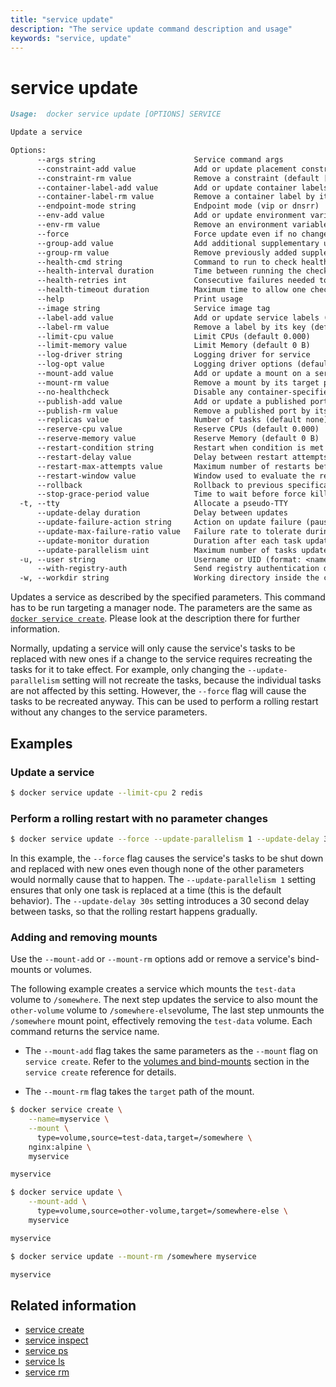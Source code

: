 ```yaml
---
title: "service update"
description: "The service update command description and usage"
keywords: "service, update"
---
```


<!-- This file is maintained within the docker/docker Github
     repository at https://github.com/docker/docker/. Make all
     pull requests against that repo. If you see this file in
     another repository, consider it read-only there, as it will
     periodically be overwritten by the definitive file. Pull
     requests which include edits to this file in other repositories
     will be rejected.
-->

# service update

```Markdown
Usage:  docker service update [OPTIONS] SERVICE

Update a service

Options:
      --args string                      Service command args
      --constraint-add value             Add or update placement constraints (default [])
      --constraint-rm value              Remove a constraint (default [])
      --container-label-add value        Add or update container labels (default [])
      --container-label-rm value         Remove a container label by its key (default [])
      --endpoint-mode string             Endpoint mode (vip or dnsrr)
      --env-add value                    Add or update environment variables (default [])
      --env-rm value                     Remove an environment variable (default [])
      --force                            Force update even if no changes require it
      --group-add value                  Add additional supplementary user groups to the container (default [])
      --group-rm value                   Remove previously added supplementary user groups from the container (default [])
      --health-cmd string                Command to run to check health
      --health-interval duration         Time between running the check
      --health-retries int               Consecutive failures needed to report unhealthy
      --health-timeout duration          Maximum time to allow one check to run
      --help                             Print usage
      --image string                     Service image tag
      --label-add value                  Add or update service labels (default [])
      --label-rm value                   Remove a label by its key (default [])
      --limit-cpu value                  Limit CPUs (default 0.000)
      --limit-memory value               Limit Memory (default 0 B)
      --log-driver string                Logging driver for service
      --log-opt value                    Logging driver options (default [])
      --mount-add value                  Add or update a mount on a service
      --mount-rm value                   Remove a mount by its target path (default [])
      --no-healthcheck                   Disable any container-specified HEALTHCHECK
      --publish-add value                Add or update a published port (default [])
      --publish-rm value                 Remove a published port by its target port (default [])
      --replicas value                   Number of tasks (default none)
      --reserve-cpu value                Reserve CPUs (default 0.000)
      --reserve-memory value             Reserve Memory (default 0 B)
      --restart-condition string         Restart when condition is met (none, on-failure, or any)
      --restart-delay value              Delay between restart attempts (default none)
      --restart-max-attempts value       Maximum number of restarts before giving up (default none)
      --restart-window value             Window used to evaluate the restart policy (default none)
      --rollback                         Rollback to previous specification
      --stop-grace-period value          Time to wait before force killing a container (default none)
  -t, --tty                              Allocate a pseudo-TTY
      --update-delay duration            Delay between updates
      --update-failure-action string     Action on update failure (pause|continue) (default "pause")
      --update-max-failure-ratio value   Failure rate to tolerate during an update
      --update-monitor duration          Duration after each task update to monitor for failure (default 0s)
      --update-parallelism uint          Maximum number of tasks updated simultaneously (0 to update all at once) (default 1)
  -u, --user string                      Username or UID (format: <name|uid>[:<group|gid>])
      --with-registry-auth               Send registry authentication details to Swarm agents
  -w, --workdir string                   Working directory inside the container
```

Updates a service as described by the specified parameters. This command has to be run targeting a manager node.
The parameters are the same as [`docker service create`](service_create.md). Please look at the description there
for further information.

Normally, updating a service will only cause the service's tasks to be replaced with new ones if a change to the
service requires recreating the tasks for it to take effect. For example, only changing the
`--update-parallelism` setting will not recreate the tasks, because the individual tasks are not affected by this
setting. However, the `--force` flag will cause the tasks to be recreated anyway. This can be used to perform a
rolling restart without any changes to the service parameters.

## Examples

### Update a service

```bash
$ docker service update --limit-cpu 2 redis
```

### Perform a rolling restart with no parameter changes

```bash
$ docker service update --force --update-parallelism 1 --update-delay 30s redis
```

In this example, the `--force` flag causes the service's tasks to be shut down
and replaced with new ones even though none of the other parameters would
normally cause that to happen. The `--update-parallelism 1` setting ensures
that only one task is replaced at a time (this is the default behavior). The
`--update-delay 30s` setting introduces a 30 second delay between tasks, so
that the rolling restart happens gradually.

### Adding and removing mounts

Use the `--mount-add` or `--mount-rm` options add or remove a service's bind-mounts
or volumes.

The following example creates a service which mounts the `test-data` volume to
`/somewhere`. The next step updates the service to also mount the `other-volume`
volume to `/somewhere-else`volume, The last step unmounts the `/somewhere` mount
point, effectively removing the `test-data` volume. Each command returns the
service name.

- The `--mount-add` flag takes the same parameters as the `--mount` flag on
  `service create`. Refer to the [volumes and
  bind-mounts](service_create.md#volumes-and-bind-mounts-mount) section in the
  `service create` reference for details.

- The `--mount-rm` flag takes the `target` path of the mount.

```bash
$ docker service create \
    --name=myservice \
    --mount \
      type=volume,source=test-data,target=/somewhere \
    nginx:alpine \
    myservice

myservice

$ docker service update \
    --mount-add \
      type=volume,source=other-volume,target=/somewhere-else \
    myservice

myservice

$ docker service update --mount-rm /somewhere myservice

myservice
```

## Related information

* [service create](service_create.md)
* [service inspect](service_inspect.md)
* [service ps](service_ps.md)
* [service ls](service_ls.md)
* [service rm](service_rm.md)
